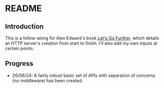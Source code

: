 # README


## Introduction

This is a follow-along for Alex Edward's book [Let's Go Further](https://lets-go-further.alexedwards.net/), which details an HTTP server's creation from start to finish. I'll also add my own inputs at certain points.

## Progress

- 20/06/24: A fairly robust basic set of APIs with separation of concerns (no middleware) has been created.